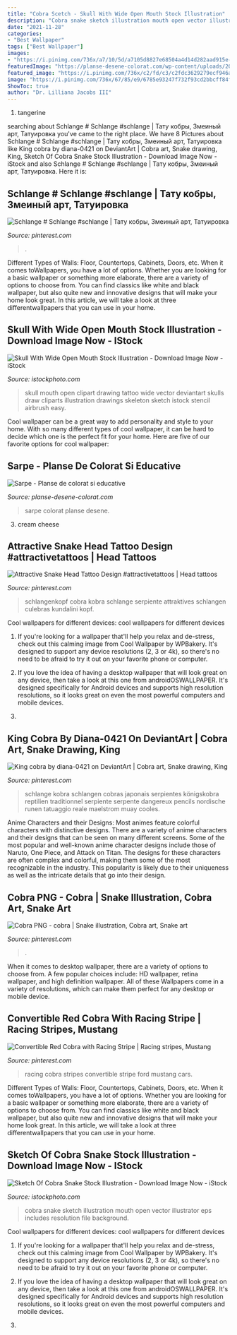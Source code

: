 ```yaml
---
title: "Cobra Scetch - Skull With Wide Open Mouth Stock Illustration"
description: "Cobra snake sketch illustration mouth open vector illustrator eps includes resolution file background"
date: "2021-11-28"
categories:
- "Best Wallpaper"
tags: ["Best Wallpaper"]
images:
- "https://i.pinimg.com/736x/a7/10/5d/a7105d8827e68504a4d14d282aad915e--racing-stripes-cobra.jpg"
featuredImage: "https://planse-desene-colorat.com/wp-content/uploads/2015/01/planse-desene-de-colorat-sarpe-13-1024x726.jpg"
featured_image: "https://i.pinimg.com/736x/c2/fd/c3/c2fdc3629279ecf946a84b77e1a10692.jpg"
image: "https://i.pinimg.com/736x/67/85/e9/6785e93247f732f93cd2bbcff84f137a.jpg"
ShowToc: true
author: "Dr. Lilliana Jacobs III"
---
```



1. tangerine 

	

		
searching about Schlange # Schlange #schlange | Тату кобры, Змеиный арт, Татуировка you've came to the right place. We have 8 Pictures about Schlange # Schlange #schlange | Тату кобры, Змеиный арт, Татуировка like King cobra by diana-0421 on DeviantArt | Cobra art, Snake drawing, King, Sketch Of Cobra Snake Stock Illustration - Download Image Now - iStock and also Schlange # Schlange #schlange | Тату кобры, Змеиный арт, Татуировка. Here it is:
		
    
## Schlange # Schlange #schlange | Тату кобры, Змеиный арт, Татуировка

<img loading=lazy src="https://i.pinimg.com/736x/6f/72/23/6f7223041d78a71e52c2c06b594723c2.jpg" onerror="this.onerror=null;this.src='https://tse1.mm.bing.net/th?id=OIP.4xC2q2-q6PpwUfbS0u878wHaJN&amp;pid=15.1';" alt="Schlange # Schlange #schlange | Тату кобры, Змеиный арт, Татуировка">

_Source: pinterest.com_

>. 

	

Different Types of Walls: Floor, Countertops, Cabinets, Doors, etc.
When it comes toWallpapers, you have a lot of options. Whether you are looking for a basic wallpaper or something more elaborate, there are a variety of options to choose from. You can find classics like white and black wallpaper, but also quite new and innovative designs that will make your home look great. In this article, we will take a look at three differentwallpapers that you can use in your home.

    
## Skull With Wide Open Mouth Stock Illustration - Download Image Now - IStock

<img loading=lazy src="https://media.istockphoto.com/vectors/skull-with-wide-open-mouth-vector-id165628919" onerror="this.onerror=null;this.src='https://tse3.mm.bing.net/th?id=OIP.fRHdMXMSvlGXrCSrHFACdwHaMd&amp;pid=15.1';" alt="Skull With Wide Open Mouth Stock Illustration - Download Image Now - iStock">

_Source: istockphoto.com_

>skull mouth open clipart drawing tattoo wide vector deviantart skulls draw cliparts illustration drawings skeleton sketch istock stencil airbrush easy. 

	

Cool wallpaper can be a great way to add personality and style to your home. With so many different types of cool wallpaper, it can be hard to decide which one is the perfect fit for your home. Here are five of our favorite options for cool wallpaper: 

    
## Sarpe - Planse De Colorat Si Educative

<img loading=lazy src="https://planse-desene-colorat.com/wp-content/uploads/2015/01/planse-desene-de-colorat-sarpe-13-1024x726.jpg" onerror="this.onerror=null;this.src='https://tse2.mm.bing.net/th?id=OIP.Kl-5-vh3jVSDJPd31wdcIwHaFQ&amp;pid=15.1';" alt="Sarpe - Planse de colorat si educative">

_Source: planse-desene-colorat.com_

>sarpe colorat planse desene. 

	

3. cream cheese 

    
## Attractive Snake Head Tattoo Design #attractivetattoos | Head Tattoos

<img loading=lazy src="https://i.pinimg.com/736x/c2/fd/c3/c2fdc3629279ecf946a84b77e1a10692.jpg" onerror="this.onerror=null;this.src='https://tse2.mm.bing.net/th?id=OIP.p_rikUUOwgIS_ENkiYrH8gHaHa&amp;pid=15.1';" alt="Attractive Snake Head Tattoo Design #attractivetattoos | Head tattoos">

_Source: pinterest.com_

>schlangenkopf cobra kobra schlange serpiente attraktives schlangen culebras kundalini kopf. 

	

Cool wallpapers for different devices:
cool wallpapers for different devices 

1. If you're looking for a wallpaper that'll help you relax and de-stress, check out this calming image from Cool Wallpaper by WPBakery. It's designed to support any device resolutions (2, 3 or 4k), so there's no need to be afraid to try it out on your favorite phone or computer.

2. If you love the idea of having a desktop wallpaper that will look great on any device, then take a look at this one from androidOSWALLPAPER. It's designed specifically for Android devices and supports high resolution resolutions, so it looks great on even the most powerful computers and mobile devices.

3.

    
## King Cobra By Diana-0421 On DeviantArt | Cobra Art, Snake Drawing, King

<img loading=lazy src="https://i.pinimg.com/736x/78/92/5c/78925ceeb2569f0800f4479891b68573.jpg" onerror="this.onerror=null;this.src='https://tse4.mm.bing.net/th?id=OIP.Tm6XSB3ngKFVUqHNxgpsOgHaKi&amp;pid=15.1';" alt="King cobra by diana-0421 on DeviantArt | Cobra art, Snake drawing, King">

_Source: pinterest.com_

>schlange kobra schlangen cobras japonais serpientes königskobra reptilien traditionnel serpiente serpente dangereux pencils nordische runen tatuaggio reale maelstrom muay cooles. 

	

Anime Characters and their Designs: Most animes feature colorful characters with distinctive designs.
There are a variety of anime characters and their designs that can be seen on many different screens. Some of the most popular and well-known anime character designs include those of Naruto, One Piece, and Attack on Titan. The designs for these characters are often complex and colorful, making them some of the most recognizable in the industry. This popularity is likely due to their uniqueness as well as the intricate details that go into their design.

    
## Cobra PNG - Cobra | Snake Illustration, Cobra Art, Snake Art

<img loading=lazy src="https://i.pinimg.com/736x/67/85/e9/6785e93247f732f93cd2bbcff84f137a.jpg" onerror="this.onerror=null;this.src='https://tse4.mm.bing.net/th?id=OIP.oT-zEma6h5QP7fEak2iDxQHaJN&amp;pid=15.1';" alt="Cobra PNG - cobra | Snake illustration, Cobra art, Snake art">

_Source: pinterest.com_

>. 

	

When it comes to desktop wallpaper, there are a variety of options to choose from. A few popular choices include: HD wallpaper, retina wallpaper, and high definition wallpaper. All of these Wallpapers come in a variety of resolutions, which can make them perfect for any desktop or mobile device. 

    
## Convertible Red Cobra With Racing Stripe | Racing Stripes, Mustang

<img loading=lazy src="https://i.pinimg.com/736x/a7/10/5d/a7105d8827e68504a4d14d282aad915e--racing-stripes-cobra.jpg" onerror="this.onerror=null;this.src='https://tse1.mm.bing.net/th?id=OIP.ycS-Fi8gw21vpy7HkwpvCQHaE6&amp;pid=15.1';" alt="Convertible Red Cobra with Racing Stripe | Racing stripes, Mustang">

_Source: pinterest.com_

>racing cobra stripes convertible stripe ford mustang cars. 

	

Different Types of Walls: Floor, Countertops, Cabinets, Doors, etc.
When it comes toWallpapers, you have a lot of options. Whether you are looking for a basic wallpaper or something more elaborate, there are a variety of options to choose from. You can find classics like white and black wallpaper, but also quite new and innovative designs that will make your home look great. In this article, we will take a look at three differentwallpapers that you can use in your home.

    
## Sketch Of Cobra Snake Stock Illustration - Download Image Now - IStock

<img loading=lazy src="https://media.istockphoto.com/vectors/sketch-of-cobra-snake-vector-id165965453" onerror="this.onerror=null;this.src='https://tse1.mm.bing.net/th?id=OIP.yY5vlVnmcR6qU4YEM6vNHQHaLl&amp;pid=15.1';" alt="Sketch Of Cobra Snake Stock Illustration - Download Image Now - iStock">

_Source: istockphoto.com_

>cobra snake sketch illustration mouth open vector illustrator eps includes resolution file background. 

	

Cool wallpapers for different devices:
cool wallpapers for different devices 

1. If you're looking for a wallpaper that'll help you relax and de-stress, check out this calming image from Cool Wallpaper by WPBakery. It's designed to support any device resolutions (2, 3 or 4k), so there's no need to be afraid to try it out on your favorite phone or computer.

2. If you love the idea of having a desktop wallpaper that will look great on any device, then take a look at this one from androidOSWALLPAPER. It's designed specifically for Android devices and supports high resolution resolutions, so it looks great on even the most powerful computers and mobile devices.

3.

